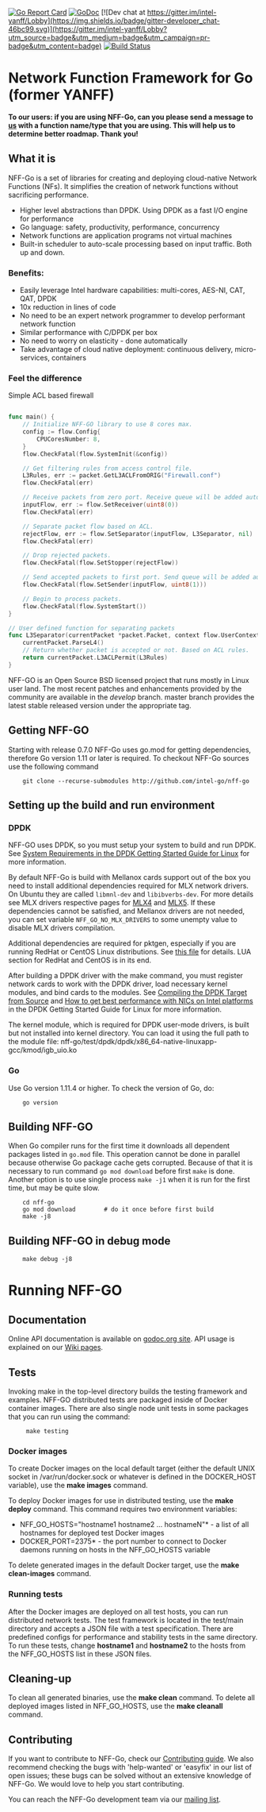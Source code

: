 [![Go Report Card](https://goreportcard.com/badge/github.com/intel-go/nff-go)](https://goreportcard.com/report/github.com/intel-go/nff-go) 
[![GoDoc](https://godoc.org/github.com/intel-go/nff-go?status.svg)](https://godoc.org/github.com/intel-go/nff-go)
[![Dev chat at https://gitter.im/intel-yanff/Lobby](https://img.shields.io/badge/gitter-developer_chat-46bc99.svg)](https://gitter.im/intel-yanff/Lobby?utm_source=badge&utm_medium=badge&utm_campaign=pr-badge&utm_content=badge)
[![Build Status](https://travis-ci.org/intel-go/nff-go.svg?branch=develop)](https://travis-ci.org/intel-go/nff-go)
# Network Function Framework for Go (former YANFF)

**To our users: if you are using NFF-Go, can you please send a message to [us](mailto:areg.melik-adamyan@intel.com) with a function name/type that you are using. This will help us to determine better roadmap. Thank you!**

## What it is
NFF-Go is a set of libraries for creating and deploying cloud-native Network
Functions (NFs). It simplifies the creation of network functions without
sacrificing performance. 
* Higher level abstractions than DPDK. Using DPDK as a fast I/O engine for performance
* Go language: safety, productivity, performance, concurrency
* Network functions are application programs not virtual machines
* Built-in scheduler to auto-scale processing based on input traffic. Both up and down.

### Benefits:
* Easily leverage Intel hardware capabilities: multi-cores, AES-NI, CAT, QAT, DPDK
* 10x reduction in lines of code
* No need to be an expert network programmer to develop performant network function
* Similar performance with C/DPDK per box 
* No need to worry on elasticity - done automatically
* Take advantage of cloud native deployment: continuous delivery, micro-services, containers

### Feel the difference
Simple ACL based firewall
```Go

func main() {
	// Initialize NFF-GO library to use 8 cores max.
	config := flow.Config{
		CPUCoresNumber: 8,
	}
	flow.CheckFatal(flow.SystemInit(&config))

	// Get filtering rules from access control file.
	L3Rules, err := packet.GetL3ACLFromORIG("Firewall.conf")
	flow.CheckFatal(err)

	// Receive packets from zero port. Receive queue will be added automatically.
	inputFlow, err := flow.SetReceiver(uint8(0))
	flow.CheckFatal(err)

	// Separate packet flow based on ACL.
	rejectFlow, err := flow.SetSeparator(inputFlow, L3Separator, nil)
	flow.CheckFatal(err)

	// Drop rejected packets.
	flow.CheckFatal(flow.SetStopper(rejectFlow))

	// Send accepted packets to first port. Send queue will be added automatically.
	flow.CheckFatal(flow.SetSender(inputFlow, uint8(1)))

	// Begin to process packets.
	flow.CheckFatal(flow.SystemStart())
}

// User defined function for separating packets
func L3Separator(currentPacket *packet.Packet, context flow.UserContext) bool {
	currentPacket.ParseL4()
	// Return whether packet is accepted or not. Based on ACL rules.
	return currentPacket.L3ACLPermit(L3Rules)
}
```
NFF-GO is an Open Source BSD licensed project that runs mostly in Linux user
land. The most recent patches and enhancements provided by the community are
available in the *_develop_* branch. master branch provides the latest stable released version under the appropriate tag. 

## Getting NFF-GO

Starting with release 0.7.0 NFF-Go uses go.mod for getting dependencies,
therefore Go version 1.11 or later is required. To checkout NFF-Go
sources use the following command

        git clone --recurse-submodules http://github.com/intel-go/nff-go

## Setting up the build and run environment

### DPDK
    
NFF-GO uses DPDK, so you must setup your system to build and run DPDK. See [System
Requirements in the DPDK Getting Started Guide for
Linux](http://dpdk.org/doc/guides/linux_gsg/sys_reqs.html) for more
information.

By default NFF-Go is build with Mellanox cards support out of the box you
need to install additional dependencies required for MLX network
drivers. On Ubuntu they are called `libmnl-dev` and
`libibverbs-dev`. For more details see MLX drivers respective pages
for [MLX4](https://doc.dpdk.org/guides/nics/mlx4.html) and
[MLX5](https://doc.dpdk.org/guides/nics/mlx5.html). If these
dependencies cannot be satisfied, and Mellanox drivers are not needed,
you can set variable `NFF_GO_NO_MLX_DRIVERS` to some unempty value to
disable MLX drivers compilation.

Additional dependencies are required for pktgen, especially if you are
running RedHat or CentOS Linux distributions. See [this
file](https://git.dpdk.org/apps/pktgen-dpdk/tree/INSTALL.md?h=pktgen-3.5.9&id=d469543f651506a8c9fb7c667a060950c5d92649)
for details. LUA section for RedHat and CentOS is in its end.

After building a DPDK driver with the make command, you must register network
cards to work with the DPDK driver, load necessary kernel modules, and bind
cards to the modules. See [Compiling the DPDK Target from
Source](http://dpdk.org/doc/guides/linux_gsg/build_dpdk.html) and [How to get
best performance with NICs on Intel
platforms](http://dpdk.org/doc/guides/linux_gsg/nic_perf_intel_platform.html)
in the DPDK Getting Started Guide for Linux for more information.

The kernel module, which is required for DPDK user-mode drivers, is built but
not installed into kernel directory. You can load it using the full path to the
module file:
nff-go/test/dpdk/dpdk/x86_64-native-linuxapp-gcc/kmod/igb_uio.ko

### Go

Use Go version 1.11.4 or higher. To check the version of Go, do:

        go version
        
## Building NFF-GO

When Go compiler runs for the first time it downloads all dependent
packages listed in `go.mod` file. This operation cannot be done in
parallel because otherwise Go package cache gets corrupted. Because of
that it is necessary to run command `go mod download` before first
`make` is done. Another option is to use single process `make -j1`
when it is run for the first time, but may be quite slow.

        cd nff-go
        go mod download        # do it once before first build
        make -j8

## Building NFF-GO in debug mode

		make debug -j8

# Running NFF-GO

## Documentation 

Online API documentation is available on [godoc.org
site](https://godoc.org/github.com/intel-go/nff-go). API usage is
explained on our [Wiki pages](https://github.com/intel-go/nff-go/wiki).

## Tests

Invoking make in the top-level directory builds the testing framework and
examples. NFF-GO distributed tests are packaged inside of Docker container
images. There are also single node unit tests in some packages that you can
run using the command:

         make testing

### Docker images

To create Docker images on the local default target (either the default UNIX
socket in /var/run/docker.sock or whatever is defined in the DOCKER_HOST
variable), use the **make images** command.

To deploy Docker images for use in distributed testing, use the **make deploy**
command. This command requires two environment variables:

* NFF_GO_HOSTS="hostname1 hostname2 ... hostnameN"* - a list of all hostnames for deployed test Docker images
* DOCKER_PORT=2375* - the port number to connect to Docker daemons running on hosts in the NFF_GO_HOSTS variable

To delete generated images in the default Docker target, use the **make
clean-images** command.

### Running tests

After the Docker images are deployed on all test hosts, you can run distributed
network tests. The test framework is located in the test/main directory and
accepts a JSON file with a test specification. There are predefined configs for
performance and stability tests in the same directory. To run these tests,
change **hostname1** and **hostname2** to the hosts from the NFF_GO_HOSTS list
in these JSON files.

## Cleaning-up

To clean all generated binaries, use the **make clean** command.  To delete all
deployed images listed in NFF_GO_HOSTS, use the **make cleanall** command.

## Contributing

If you want to contribute to NFF-Go, check our [Contributing
guide](https://github.com/intel-go/nff-go/blob/master/CONTRIBUTING.md). We also
recommend checking the bugs with 'help-wanted' or 'easyfix' in our list of open issues; these bugs
can be solved without an extensive knowledge of NFF-Go. We would love to help
you start contributing.

You can reach the NFF-Go development team via our [mailing list](mailto:areg.melik-adamyan@intel.com).

    
